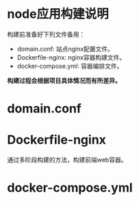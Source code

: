 # node应用构建说明

构建前准备好下列文件备用：
- domain.conf: 站点nginx配置文件。
- Dockerfile-nginx: nginx容器构建文件。
- docker-compose.yml: 容器编排文件。

**构建过程会根据项目具体情况而有所差异。**

# domain.conf

# Dockerfile-nginx
通过多阶段构建的方法，构建前端web容器。

# docker-compose.yml